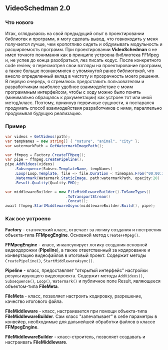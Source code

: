 ## VideoSchedman 2.0

### Что нового

Итак, оглядываясь на свой предыдущий опыт в проектировании библиотек и программ, я могу сделать вывод, что говнокодить у меня получается лучше, чем кропотливо сидеть и обдумывать модульность и расширяемость программ. При проектировании **VideoSchedman** я не имел точного понимания как в принципе устроена библиотека FFMpeg и, не успев до конца разобраться, лез писать кодус. После конкретного code review, я пересмотрел свои взгляды на проектирование программ, а также больше познакомился с упомянутой ранее библиотекой, что внесло определенный вклад в чистоту и прозрачность моего решения. В первую очередь, я стремлюсь предоставить пользователям и разработчикам наиболее удобное взаимодействие с моим программным интерфейсом, чтобы с ходу можно было понять (минимально обращаясь к документации) как устроен тот или иной метод/класс. Поэтому, прикинув первичные сущности, я постарался продумать способ взаимодействия разработчиков с ними, параллельно продумывая будущую реализацию.

###  Пример

```C#
var videos = GetVideos(path);
var tempNames = new string[] { "nature", "animal", "city" };
var watermarkPath = GetWatermarkImagePath();

var ffmpeg = Factory.CreateFFMpeg();
var pipe = ffmpeg.CreatePipeline();
pipe.AddVideos(videos)
    .Subsequence(Subsec.TemplateName, tempNames)
    .Loop(Loop.Template, file => file.Duration < TimeSpan.From("00:00:10"), loopCount: 2)
    .Watermark(Watermark.StaticImage, path:watermarkPath, opacity:20)
    .Result.Quality(Quality.FHD);

var middlewareBuilder = new FileMiddlewareBuilder().ToSameTypes()
						   .ToTransportStream()
						   .Concat();
await ffmpeg.StartMiddlewareAsync(middlewareBuilder.Build(), pipe);
```

### Как все устроено

**Factory** - статический класс, отвечает за логику создания и построения объекта-типа **FFMpegEngine**. Основной метод `CreateFFMpeg()`.

**FFMpegEngine** - класс, инкапсулирует логику создания основной видеодорожки (**Pipeline**), а также ответственный за кодирование и конвертацию видеофайлов в итоговый проект. Содержит методы `CreatePipeline()`, `StartMiddlewareAsync()`.

**Pipeline** - класс, предоставляет "открытый интерфейс" настройки результирующего видеопроекта. Содержит методы `AddVideos()`, `Subsequence()`, `Loop()`, `Watermark()` и публичное поле Result, являющееся объектом-типа **FileMeta**. 

**FileMeta** - класс, позволяет настроить кодировку, разрешение, качество итогового файла.

**FileMiddleware** - класс, настраивается при помощи объекта-типа **FileMiddlewareBuilder**. Сам класс "запечатывает" в себе параметры в конвейер, необходимые для дальнейшей обработки файлов в классе **FFMpegEngine**.

**FileMiddlewareBuilder** - класс-строитель, позволяет создавать и настраивать **FileMiddleware**.







